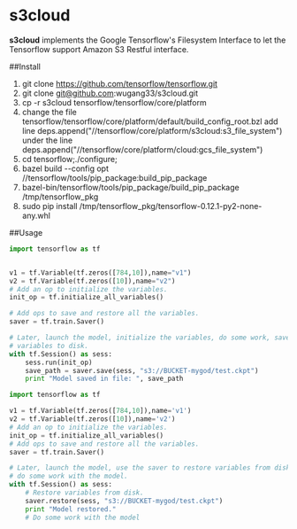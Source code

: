 # s3cloud

**s3cloud** implements the Google Tensorflow's Filesystem Interface
  to let the Tensorflow support Amazon S3 Restful interface. 


##Install


1. git clone https://github.com/tensorflow/tensorflow.git
2. git clone git@github.com:wugang33/s3cloud.git
3. cp -r s3cloud tensorflow/tensorflow/core/platform
4. change the file
tensorflow/tensorflow/core/platform/default/build_config_root.bzl add
line  deps.append("//tensorflow/core/platform/s3cloud:s3_file_system")
under the line
deps.append("//tensorflow/core/platform/cloud:gcs_file_system") 
4. cd tensorflow;./configure;
5. bazel build --config opt //tensorflow/tools/pip_package:build_pip_package
6. bazel-bin/tensorflow/tools/pip_package/build_pip_package
/tmp/tensorflow_pkg
7. sudo pip install
/tmp/tensorflow_pkg/tensorflow-0.12.1-py2-none-any.whl


##Usage

```python
import tensorflow as tf


v1 = tf.Variable(tf.zeros([784,10]),name="v1")
v2 = tf.Variable(tf.zeros([10]),name="v2")
# Add an op to initialize the variables.
init_op = tf.initialize_all_variables()

# Add ops to save and restore all the variables.
saver = tf.train.Saver()

# Later, launch the model, initialize the variables, do some work, save the
# variables to disk.
with tf.Session() as sess:
    sess.run(init_op)
    save_path = saver.save(sess, "s3://BUCKET-mygod/test.ckpt")
    print "Model saved in file: ", save_path
```

```python
import tensorflow as tf

v1 = tf.Variable(tf.zeros([784,10]),name='v1')
v2 = tf.Variable(tf.zeros([10]),name='v2')
# Add an op to initialize the variables.
init_op = tf.initialize_all_variables()
# Add ops to save and restore all the variables.
saver = tf.train.Saver()

# Later, launch the model, use the saver to restore variables from disk, and
# do some work with the model.
with tf.Session() as sess:
    # Restore variables from disk.
    saver.restore(sess, "s3://BUCKET-mygod/test.ckpt")
    print "Model restored."
    # Do some work with the model
```
